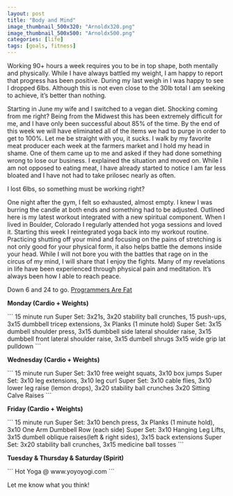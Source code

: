 ```yaml
---
layout: post
title: "Body and Mind"
image_thumbnail_500x320: "Arnoldx320.png"
image_thumbnail_500x500: "Arnoldx500.png"
categories: [life]
tags: [goals, fitness]
---
```

<p>
Working 90+ hours a week requires you to be in top shape, both mentally and physically.  While I have always battled my weight, I am happy to report that progress has been positive.  During
my last weigh in I was happy to see I dropped 6lbs. Although this is not even close to the 30lb total I am seeking to achieve, it’s better than nothing.
</p><!-- more -->
<p>
Starting in June my wife and I switched to a vegan diet.  Shocking coming from me right?  Being from the Midwest this has been extremely difficult for me, and I have only been successful
about 85% of the time.  By the end of this week we will have eliminated all of the items we had to purge in order to get to 100%.  Let me be straight with you, it sucks.  I walk by my
favorite meat producer each week at the farmers market and I hold my head in shame.  One of them came up to me and asked if they had done something wrong to lose our business.  I explained the situation and moved on.  While I am not opposed to eating meat, I have already started to notice I am far less bloated and I have not had to take prilosec nearly as often.
</p>
<p>
I lost 6lbs, so something must be working right?
</p>
<p>
One night after the gym, I felt so exhausted, almost empty.  I knew I was burring the candle at both ends and something had to be adjusted.  Outlined here is my latest
workout integrated with a new spiritual component.  When I lived in Boulder, Colorado I regularly attended hot yoga sessions and loved it.  Starting this week I reintegrated yoga back into
my workout routine.  Practicing shutting off your mind and focusing on the pains of stretching is not only good for your physical form, it also helps battle the demons inside your head.  While I will
not bore you with the battles that rage on in the circus of my mind, I will share that I enjoy the fights.  Many of my revelations in life have been experienced through physical pain and
meditation.  It’s always been how I able to reach peace.
</p>
<p>
Down 6 and 24 to go. <a href="{% post_url 2012-09-16-programmers-are-fat %}">Programmers Are Fat</a>
</p>
<p><strong>Monday&nbsp;(Cardio + Weights)</strong></p>
```
15 minute run
Super Set: 3x21s, 3x20 stability ball crunches, 15 push-ups, 3x15 dumbbell tricep extensions, 3x Planks (1 minute hold)
Super Set: 3x15 dumbell shoulder press, 3x15 dumbbell side lateral shoulder raise, 3x15 dumbbell front lateral shoulder raise, 3x15 dumbell shrugs
3x15 wide grip lat pulldown
```
<p><strong>Wednesday&nbsp;(Cardio + Weights)</strong></p>
```
15 minute run
Super Set: 3x10 free weight squats, 3x10 box jumps
Super Set: 3x10 leg extensions, 3x10 leg curl
Super Set: 3x10 cable flies, 3x10 lower leg raise (lemon drops), 3x20 stability ball crunches
3x20 Sitting Calve Raises
```
<p><strong>Friday&nbsp;(Cardio + Weights)</strong></p>
```
15 minute run
Super Set: 3x10 bench press, 3x Planks (1 minute hold), 3x10 One Arm Dumbbell Row (each side)
Super Set: 3x10 Hanging Leg Lifts, 3x15 dumbell oblique raises(left & right sides), 3x15 back extensions
Super Set: 3x20 stability ball crunches, 3x15 medicine ball tosses
```
<p><strong>Tuesday & Thursday & Saturday&nbsp;(Spirit)</strong></p>
```
Hot Yoga @ www.yoyoyogi.com
```
<p>Let me know what you think!</p>
